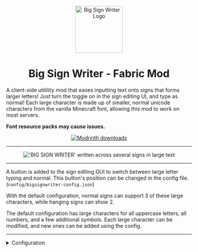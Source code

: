 <p align="center"><img width="128" alt="Big Sign Writer Logo" src="https://github.com/user-attachments/assets/3e093f83-022e-42f4-96b5-39fac32d204c"></p>

<h1 align="center">Big Sign Writer - Fabric Mod</h1>

A client-side utitility mod that eases inputting text onto signs that forms larger letters! Just turn the toggle on in the sign editing UI, and type as normal! Each large character is made up of smaller, normal unicode characters from the vanilla Minecraft font, allowing this mod to work on most servers.

**Font resource packs may cause issues.**

<p align="center">
 <a href="https://modrinth.com/mod/bigsignwriter"><img src="https://img.shields.io/badge/Modrinth-00AF5C?style=for-the-badge&logo=modrinth&labelColor=16181C" alt="Modrinth downloads"></a>
</p>

<hr>

<p align="center">
<img alt="'BIG SIGN WRITER' written across several signs in large text" src="https://cdn.modrinth.com/data/cached_images/e349049404a0248aae271832dce2551e29134458_0.webp">
</p>

<hr>

A button is added to the sign editing GUI to switch between large letter typing and normal. This button's position can be changed in the config file. (`config/bigsignwriter-config.json`)

With the default configuration, normal signs can support 3 of these large characters, while hanging signs can show 2.

The default configuration has large characters for all uppercase letters, all numbers, and a few additional symbols. Each large character can be modified, and new ones can be added using the config.

<hr>
<details>
<summary>Configuration</summary>
<br>
There are two config files, one for general mod settings, and one containing each large character. They are loaded once at runtime, so to make any changes, you'll have to restart your game.

<hr>

### `config/bigsignwriter-config.json`
Contains coordinates to render the 'large text' button at.
Also contains `characterSeparator`, which dictates what should separate each of the large characters, which is a single space by default.

<hr>

### `config/bigsignwriter-characters.json`
Contains every large character and the normal character they represent.
You may add additional entries, as long as what you want replaced is a single, typeable character.

When editing/creating these large characters, it is important that each line is the exact same width to maintain alignment. Different fonts will have different widths for different characters, so it is a good idea to make these directly inside Minecraft, and then copy each line into the config file.

The default 'T' is a good example, the top line is 3 blocks, which are 9 pixels wide each, making for a total of 27 pixels. Each subsequent line has one block, then on both sides of the block there is 1 space (4 pixels wide), and 1 "thin space" (5 pixels wide), bringing the total in line at 27.

To check that your alignment is good, I like to copy three blocks `███` onto both sides of each line, then modify each line until all the blocks are in line with each other.

A massively helpful tool to aid in this process is [Symbol Chat](https://modrinth.com/mod/symbol-chat), which adds a menu where you can filter every available unicode character by their width, among other things.

</details>

